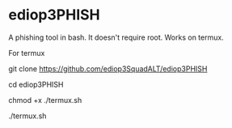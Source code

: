 # ediop3PHISH
A phishing tool in bash. It doesn't require root. Works on termux. 


For termux

git clone https://github.com/ediop3SquadALT/ediop3PHISH

cd ediop3PHISH

chmod +x ./termux.sh

./termux.sh
